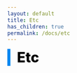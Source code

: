 ```yaml
---
layout: default
title: Etc
has_children: true
permalink: /docs/etc
---
```


<div style="font-size:32px; font-weight: 800; border-left: 7px solid #0687f0; padding-left:15px !important; color:#000000">Etc</div>
